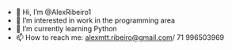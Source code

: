 - 👋 Hi, I’m @AlexRibeiro1
- 👀 I’m interested in 
work in the programming area
- 🌱 I’m currently learning Python
- 📫 How to reach me: alexmtt.ribeiro@gmail.com/ 71 996503969

<!---

My name is Alex Ribeiro, I'm 25 years old and I'm in ✨love✨ with composers.
I study Systems Analysis and Development at Unijorge University, I also seek knowledge in complementary courses on other platforms.
--->

